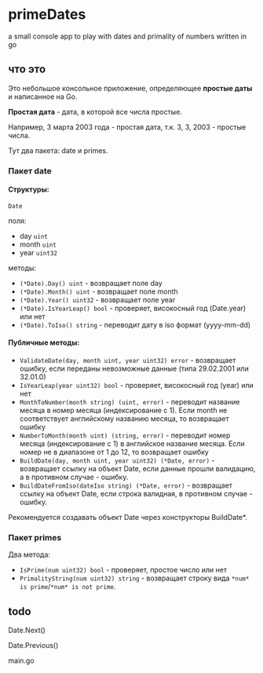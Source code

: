 # primeDates
a small console app to play with dates and primality of numbers written in go

## что это
Это небольшое консольное приложение, определяющее **простые даты** и написанное на Go.

**Простая дата** - дата, в которой все числа простые. 

Например, 3 марта 2003 года - простая дата, т.к. 3, 3, 2003 - простые числа. 

Тут два пакета: date и primes.

### Пакет date

#### Структуры:

`Date`

поля:
- day `uint`
- month `uint`
- year `uint32`

методы:
- `(*Date).Day() uint` - возвращает поле day
- `(*Date).Month() uint` - возвращает поле month
- `(*Date).Year() uint32` - возвращает поле year
- `(*Date).IsYearLeap() bool` - проверяет, високосный год (Date.year) или нет
- `(*Date).ToIso() string` - переводит дату в iso формат (yyyy-mm-dd)

#### Публичные методы:

- `ValidateDate(day, month uint, year uint32) error` - возвращает ошибку, если переданы невозможные данные (типа 29.02.2001 или 32.01.0)
- `IsYearLeap(year uint32) bool` - проверяет, високосный год (year) или нет 
- `MonthToNumber(month string) (uint, error)` - переводит название месяца в номер месяца (индексирование с 1). Если month не соответствует английскому названию месяца, то возвращает ошибку
- `NumberToMonth(month uint) (string, error)` - переводит номер месяца (индексирование с 1) в английское название месяца. Если номер не в диапазоне от 1 до 12, то возвращает ошибку
- `BuildDate(day, month uint, year uint32) (*Date, error)` - возвращает ссылку на объект Date, если данные прошли валидацию, а в противном случае - ошибку.
- `BuildDateFromIso(dateIso string) (*Date, error)` - возвращает ссылку на объект Date, если строка валидная, в противном случае - ошибку.

Рекомендуется создавать объект Date через конструкторы BuildDate*.

### Пакет primes

Два метода:

- `IsPrime(num uint32) bool` - проверяет, простое число или нет
- `PrimalityString(num uint32) string` - возвращает строку вида `*num* is prime`/`*num* is not prime`. 

## todo
Date.Next()

Date.Previous()

main.go

